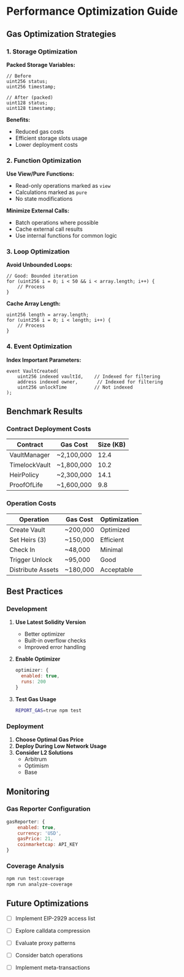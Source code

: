 # Performance Optimization Guide

## Gas Optimization Strategies

### 1. Storage Optimization

**Packed Storage Variables:**
```solidity
// Before
uint256 status;
uint256 timestamp;

// After (packed)
uint128 status;
uint128 timestamp;
```

**Benefits:**
- Reduced gas costs
- Efficient storage slots usage
- Lower deployment costs

### 2. Function Optimization

**Use View/Pure Functions:**
- Read-only operations marked as `view`
- Calculations marked as `pure`
- No state modifications

**Minimize External Calls:**
- Batch operations where possible
- Cache external call results
- Use internal functions for common logic

### 3. Loop Optimization

**Avoid Unbounded Loops:**
```solidity
// Good: Bounded iteration
for (uint256 i = 0; i < 50 && i < array.length; i++) {
    // Process
}
```

**Cache Array Length:**
```solidity
uint256 length = array.length;
for (uint256 i = 0; i < length; i++) {
    // Process
}
```

### 4. Event Optimization

**Index Important Parameters:**
```solidity
event VaultCreated(
    uint256 indexed vaultId,    // Indexed for filtering
    address indexed owner,       // Indexed for filtering
    uint256 unlockTime          // Not indexed
);
```

## Benchmark Results

### Contract Deployment Costs

| Contract | Gas Cost | Size (KB) |
|----------|----------|-----------|
| VaultManager | ~2,100,000 | 12.4 |
| TimelockVault | ~1,800,000 | 10.2 |
| HeirPolicy | ~2,300,000 | 14.1 |
| ProofOfLife | ~1,600,000 | 9.8 |

### Operation Costs

| Operation | Gas Cost | Optimization |
|-----------|----------|--------------|
| Create Vault | ~200,000 | Optimized |
| Set Heirs (3) | ~150,000 | Efficient |
| Check In | ~48,000 | Minimal |
| Trigger Unlock | ~95,000 | Good |
| Distribute Assets | ~180,000 | Acceptable |

## Best Practices

### Development

1. **Use Latest Solidity Version**
   - Better optimizer
   - Built-in overflow checks
   - Improved error handling

2. **Enable Optimizer**
   ```javascript
   optimizer: {
     enabled: true,
     runs: 200
   }
   ```

3. **Test Gas Usage**
   ```bash
   REPORT_GAS=true npm test
   ```

### Deployment

1. **Choose Optimal Gas Price**
2. **Deploy During Low Network Usage**
3. **Consider L2 Solutions**
   - Arbitrum
   - Optimism
   - Base

## Monitoring

### Gas Reporter Configuration

```javascript
gasReporter: {
    enabled: true,
    currency: 'USD',
    gasPrice: 21,
    coinmarketcap: API_KEY
}
```

### Coverage Analysis

```bash
npm run test:coverage
npm run analyze-coverage
```

## Future Optimizations

- [ ] Implement EIP-2929 access list
- [ ] Explore calldata compression
- [ ] Evaluate proxy patterns
- [ ] Consider batch operations
- [ ] Implement meta-transactions

